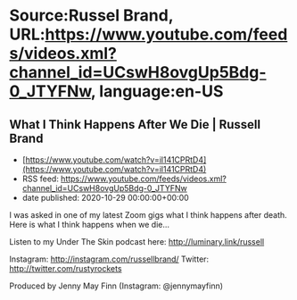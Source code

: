 # Source:Russel Brand, URL:https://www.youtube.com/feeds/videos.xml?channel_id=UCswH8ovgUp5Bdg-0_JTYFNw, language:en-US

## What I Think Happens After We Die | Russell Brand
 - [https://www.youtube.com/watch?v=il141CPRtD4](https://www.youtube.com/watch?v=il141CPRtD4)
 - RSS feed: https://www.youtube.com/feeds/videos.xml?channel_id=UCswH8ovgUp5Bdg-0_JTYFNw
 - date published: 2020-10-29 00:00:00+00:00

I was asked in one of my latest Zoom gigs what I think happens after death. Here is what I think happens when we die...

Listen to my Under The Skin podcast here: 
http://luminary.link/russell

Instagram: http://instagram.com/russellbrand/
Twitter: http://twitter.com/rustyrockets

Produced by Jenny May Finn (Instagram: @jennymayfinn)

